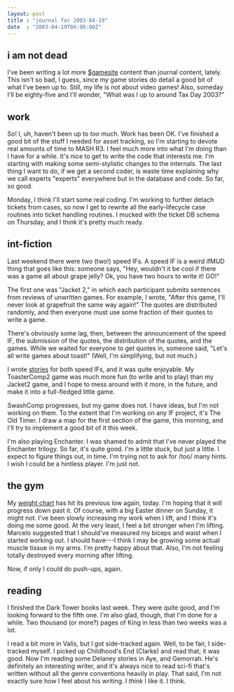 ```yaml
---
layout: post
title : "journal for 2003-04-19"
date  : "2003-04-19T04:00:00Z"
---
```


## i am not dead

I've been writing a lot more <a href='http://gamesite.collapsar.net/'>$gamesite</a> content than journal content, lately.  This isn't so bad, I guess, since my game stories do detail a good bit of what I've been up to.  Still, my life is not about video games! Also, someday I'll be eighty-five and I'll wonder, "What was I up to around Tax Day 2003?"

## work

So!  I, uh, haven't been up to <em>too</em> much.  Work has been OK.  I've finished a good bit of the stuff I needed for asset tracking, so I'm starting to devote real amounts of time to MASH R3.  I feel much more into what I'm doing than I have for a while.  It's nice to get to write the code that interests me.  I'm starting with making some semi-stylistic changes to the internals.  The last thing I want to do, if we get a second coder, is waste time explaining why we call experts "experts" everywhere but in the database and code.  So far, so good.

Monday, I think I'll start some real coding.  I'm working to further detach tickets from cases, so now I get to rewrite all the early-lifecycle case routines into ticket handling routines.  I mucked with the ticket DB schema on Thursday, and I think it's pretty much ready.

## int-fiction

Last weekend there were two (two!) speed IFs.  A speed IF is a weird ifMUD thing that goes like this:  someone says, "Hey, wouldn't it be cool if there was a game all about grape jelly?  Ok, you have two hours to write it!  GO!"

The first one was "Jacket 2," in which each participant submits sentences from reviews of unwritten games.  For example, I wrote, "After this game, I'll never look at grapefruit the same way again!"  The quotes are distributed randomly, and then everyone must use some fraction of their quotes to write a game.

There's obviously some lag, then, between the announcement of the speed IF, the submission of the quotes, the distribution of the quotes, and the games.  While we waited for everyone to get quotes in, someone said, "Let's all write games about toast!"  (Well, I'm simplifying, but not much.)

I wrote <a href='/writing/if/'>stories</a> for both speed IFs, and it was quite enjoyable.  My ToasterComp2 game was much more fun (to write and to play) than my Jacket2 game, and I hope to mess around with it more, in the future, and make it into a full-fledged little game.

SwashComp progresses, but my game does not.  I have ideas, but I'm not working on them.  To the extent that I'm working on any IF project, it's The Old Timer. I draw a map for the first section of the game, this morning, and I'll try to implement a good bit of it this week.

I'm also playing Enchanter.  I was shamed to admit that I've never played the Enchanter trilogy.  So far, it's quite good.  I'm a little stuck, but just a little.  I expect to figure things out, in time.  I'm trying not to ask for /too/ many hints.  I wish I could be a hintless player.  I'm just not.

## the gym

My <a href='/weight'>weight chart</a> has hit its previous low again, today. I'm hoping that it will progress down past it.  Of course, with a big Easter dinner on Sunday, it might not.  I've been slowly increasing my work when I lift, and I think it's doing me some good.  At the very least, I feel a bit stronger when I'm lifting.  Marcelo suggested that I should've measured my biceps and waist when I started working out.  I should have---I think I may be growing some actual muscle tissue in my arms.  I'm pretty happy about that. Also, I'm not feeling totally destroyed every morning after lifting.

Now, if only I could do push-ups, again.

## reading

I finished the Dark Tower books last week.  They were quite good, and I'm looking forward to the fifth one.  I'm also glad, though, that I'm done for a while.  Two thousand (or more?) pages of King in less than two weeks was a lot.

I read a bit more in Valis, but I got side-tracked again.  Well, to be fair, I side-tracked myself.  I picked up Childhood's End (Clarke) and read that; it was good.  Now I'm reading some Delaney stories in Aye, and Gemorrah.  He's definitely an interesting writer, and it's always nice to read sci-fi that's written without all the genre conventions heavily in play.  That said, I'm not exactly sure how I feel about his writing.  I <em>think</em> I like it.  I think.

